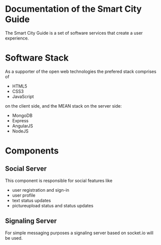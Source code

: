 Documentation of the Smart City Guide
=============================================


The Smart City Guide is a set of software services that create a user experience.


Software Stack
==============

As a supporter of the open web technologies the prefered stack comprises of

  - HTML5
  - CSS3
  - JavaScript

on the client side, and the MEAN stack on the server side:

  - MongoDB
  - Express
  - AngularJS
  - NodeJS




Components
==========

Social Server
-------------

This component is responsible for social features like
  
  - user registration and sign-in
  - user profile
  - text status updates
  - pictureupload status and status updates


Signaling Server
----------------

For simple messaging purposes a signaling server based on socket.io will be used.


